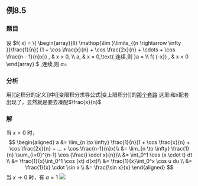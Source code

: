 ## 例8.5
### 题目
设 $f( x) = \{ \begin{array}{ll} \mathop{\lim }\limits_{{n \rightarrow \infty }}\frac{1}{n}( {1 + \cos \frac{x}{n} + \cos \frac{2x}{n} + \cdots + \cos \frac{n - 1}{n}x}) , & x > 0, \\ a, & x = 0,\text{ 连续,则 }a = \\ f( {-x}) , & x < 0 \end{array}.$ ,连续,则 $a =$
### 分析
用[[定积分的定义]]中[[变限积分求导公式|变上限积分]]的[那个套路](https://www.bilibili.com/video/BV1vmWpekEqx?t=762.8)
这里i和x配套出现了，显然就是要去凑配$\frac{x}{n}$
### 解
当 $x>0$ 时，
$$
\begin{aligned}
a &= \lim_{n \to \infty} \frac{1}{n}(1 + \cos \frac{x}{n} + \cos \frac{2x}{n} + ... + \cos \frac{n-1}{n}x)\\
&= \lim_{n \to \infty} \frac{1}{n} \sum_{i=0}^{n-1} \cos (\frac{i \cdot x}{n})\\
&= \int_0^1 \cos (x \cdot t) dt \\
&= \frac{1}{x}\int_0^1 \cos (xt) d(xt)\\
&= \frac{1}{x}\int_0^x \cos u du \\
&= \frac{1}{x} \cdot \sin x \\
&= \frac{\sin x}{x}
\end{aligned}
$$
当 $x \to 0$ 时，有 $a=1$
![](https://img.hwenyi.tech/202410131951732.webp)
